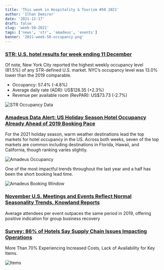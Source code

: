```yaml
---
title: 'This week in Hospitality & Tourism #50 2021'
author: 'Ilhan Demirer'
date: '2021-12-17'
draft: false
slug: 'week-50-2021'
tags: ['news', 'str', 'amadeus', 'events']
banner: '2021-week-50-occupancy.png'
---
```


### [STR: U.S. hotel results for week ending 11 December](https://str.com/press-release/str-us-hotel-results-week-ending-11-december)

Of note, New York City reported the highest weekly occupancy level (81.5%) of any STR-defined U.S. market. NYC’s occupancy level was 13.0% lower than the 2019 comparable.

- Occupancy: 57.4% (-4.8%)
- Average daily rate (ADR): US$128.35 (+2.3%)
- Revenue per available room (RevPAR): US$73.73 (-2.7%)

![STR Occupancy Data](/images/blogimages/2021-week-50-occupancy.png)

### [Amadeus Data Alert: US Holiday Season Hotel Occupancy Already Ahead of 2019 Booking Pace](https://www.hospitalitynet.org/opinion/4108025.html)

For the 2021 holiday season, warm weather destinations lead the top markets for hotel occupancy in the US. Across both weeks, seven of the top markets are common including destinations in Florida, Hawaii, and California, though ranking varies slightly.

![Amadeus Occupancy](/images/blogimages/2021-week-50-amadeus-occupancy.jpg)

One of the most impactful trends throughout the last year and a half has been the short booking lead time.

![Amadeus Booking Window](/images/blogimages/2021-week-50-amadeus-booking-window.jpg)

### [November U.S. Meetings and Events Reflect Normal Seasonality Trends, Knowland Reports](https://www.knowland.com/2021/12/knowland-reports-november-20021-u-s-meetings-and-events-volume/)

Average attendees per event outpaces the same period in 2019, offering positive indication for group business recovery

### [Survey: 86% of Hotels Say Supply Chain Issues Impacting Operations](https://www.hospitalitynet.org/news/4107962.html)

More Than 70% Experiencing Increased Costs, Lack of Availability for Key Items.

![Items](https://www.hospitalitynet.org/picture/xxl_153135352.jpg)
